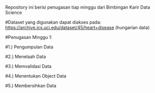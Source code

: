 Repository ini berisi penugasan tiap minggu dari Bimbingan Karir Data Science

#Dataset yang digunakan dapat diakses pada: https://archive.ics.uci.edu/dataset/45/heart+disease (hungarian data)

#Penugasan Minggu 1:

#1.) Pengumpulan Data

#2.) Menelaah Data

#3.) Memvalidasi Data

#4.) Menentukan Object Data

#5.) Membersihkan Data
